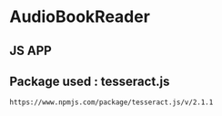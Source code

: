 # AudioBookReader

## JS APP

## Package used : tesseract.js
```
https://www.npmjs.com/package/tesseract.js/v/2.1.1
```
